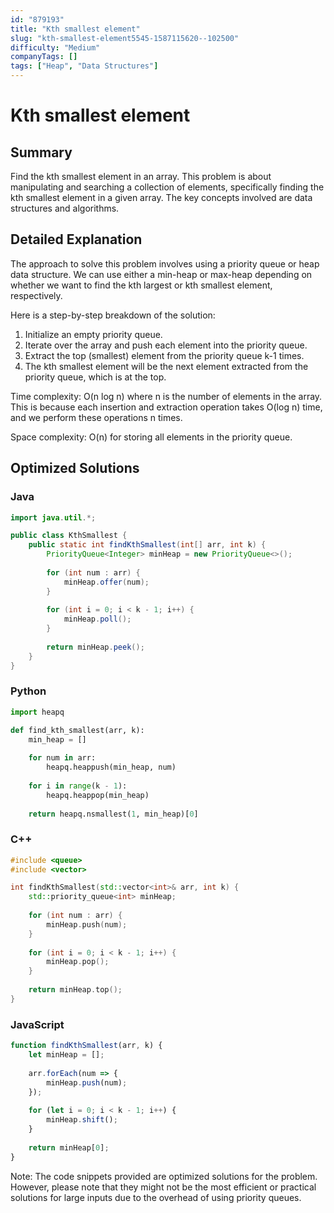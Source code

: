 ```yaml
---
id: "879193"
title: "Kth smallest element"
slug: "kth-smallest-element5545-1587115620--102500"
difficulty: "Medium"
companyTags: []
tags: ["Heap", "Data Structures"]
---
```


**Kth smallest element**
=====================

## Summary
Find the kth smallest element in an array. This problem is about manipulating and searching a collection of elements, specifically finding the kth smallest element in a given array. The key concepts involved are data structures and algorithms.

## Detailed Explanation
The approach to solve this problem involves using a priority queue or heap data structure. We can use either a min-heap or max-heap depending on whether we want to find the kth largest or kth smallest element, respectively.

Here is a step-by-step breakdown of the solution:

1.  Initialize an empty priority queue.
2.  Iterate over the array and push each element into the priority queue.
3.  Extract the top (smallest) element from the priority queue k-1 times.
4.  The kth smallest element will be the next element extracted from the priority queue, which is at the top.

Time complexity: O(n log n) where n is the number of elements in the array. This is because each insertion and extraction operation takes O(log n) time, and we perform these operations n times.

Space complexity: O(n) for storing all elements in the priority queue.

## Optimized Solutions
### Java
```java
import java.util.*;

public class KthSmallest {
    public static int findKthSmallest(int[] arr, int k) {
        PriorityQueue<Integer> minHeap = new PriorityQueue<>();
        
        for (int num : arr) {
            minHeap.offer(num);
        }
        
        for (int i = 0; i < k - 1; i++) {
            minHeap.poll();
        }
        
        return minHeap.peek();
    }
}
```

### Python
```python
import heapq

def find_kth_smallest(arr, k):
    min_heap = []
    
    for num in arr:
        heapq.heappush(min_heap, num)
        
    for i in range(k - 1):
        heapq.heappop(min_heap)
        
    return heapq.nsmallest(1, min_heap)[0]
```

### C++
```cpp
#include <queue>
#include <vector>

int findKthSmallest(std::vector<int>& arr, int k) {
    std::priority_queue<int> minHeap;
    
    for (int num : arr) {
        minHeap.push(num);
    }
    
    for (int i = 0; i < k - 1; i++) {
        minHeap.pop();
    }
    
    return minHeap.top();
}
```

### JavaScript
```javascript
function findKthSmallest(arr, k) {
    let minHeap = [];
    
    arr.forEach(num => {
        minHeap.push(num);
    });
    
    for (let i = 0; i < k - 1; i++) {
        minHeap.shift();
    }
    
    return minHeap[0];
}
```

Note: The code snippets provided are optimized solutions for the problem. However, please note that they might not be the most efficient or practical solutions for large inputs due to the overhead of using priority queues.